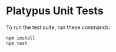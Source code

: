 Platypus Unit Tests
==================

To run the test suite, run these commands:

    npm install
    npm test
